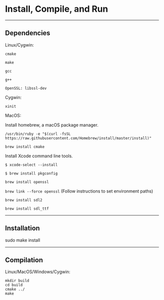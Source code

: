 # Install, Compile, and Run

---

## Dependencies

Linux/Cygwin:

`cmake`

`make`

`gcc`

`g++`

`OpenSSL: libssl-dev`

Cygwin:

`xinit`

MacOS:

Install homebrew, a macOS package manager.

`/usr/bin/ruby -e "$(curl -fsSL https://raw.githubusercontent.com/Homebrew/install/master/install)"`
 
`brew install cmake`

Install Xcode command line tools.

`$ xcode-select --install`

`$ brew install pkgconfig`

`brew install openssl`

`brew link --force openssl` (Follow instructions to set environment paths)

`brew install sdl2`

`brew install sdl_ttf`

---

## Installation

sudo make install

---

## Compilation

Linux/MacOS/Windows/Cygwin:
```
mkdir build
cd build
cmake ../
make
```
